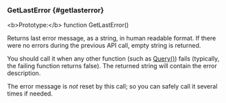 ### GetLastError {#getlasterror}

&lt;b&gt;Prototype:&lt;/b&gt; function GetLastError()

Returns last error message, as a string, in human readable format. If there were no errors during the previous API call, empty string is returned.

You should call it when any other function (such as [Query()](../../querying/query.md)) fails (typically, the failing function returns false). The returned string will contain the error description.

The error message is _not_ reset by this call; so you can safely call it several times if needed.